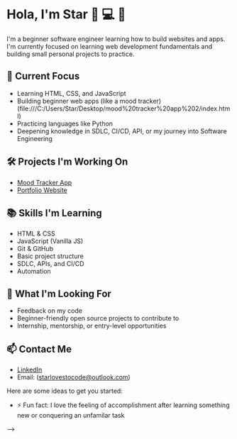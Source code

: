# Hola, I'm Star 👋 💻 🦄

I'm a beginner software engineer learning how to build websites and apps. I'm currently focused on learning web development fundamentals and building small personal projects to practice.

## 🌱 Current Focus
- Learning HTML, CSS, and JavaScript
- Building beginner web apps (like a mood tracker) (file:///C:/Users/Star/Desktop/mood%20tracker%20app%202/index.html)
- Practicing languages like Python
- Deepening knowledge in  SDLC, CI/CD, API, or my journey into Software Engineering

## 🛠 Projects I'm Working On
- [Mood Tracker App](https://github.com/yourusername/mood-tracker-app)
- [Portfolio Website](https://github.com/yourusername/portfolio-site)

## 📚 Skills I'm Learning
- HTML & CSS
- JavaScript (Vanilla JS)
- Git & GitHub
- Basic project structure
- SDLC, APIs, and CI/CD
- Automation

## 💬 What I'm Looking For
- Feedback on my code
- Beginner-friendly open source projects to contribute to
- Internship, mentorship, or entry-level opportunities

## 📫 Contact Me
- [LinkedIn](www.linkedin.com/in/starmayers)
- Email: (starlovestocode@outlook.com)

  
Here are some ideas to get you started:

- ⚡ Fun fact: I love the feeling of accomplishment after learning something new or conquering an unfamilar task
  
-->
